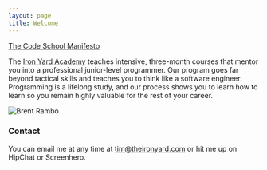 ```yaml
---
layout: page
title: Welcome
---
```


[The Code School Manifesto](http://masondesu.github.io/code-school-manifesto/)

The [Iron Yard Academy](http://theironyard.com) teaches intensive, three-month courses that mentor you into a professional junior-level programmer. Our program goes far beyond tactical skills and teaches you to think like a software engineer. Programming is a lifelong study, and our process shows you to learn how to learn so you remain highly valuable for the rest of your career.

![Brent Rambo](http://f.cl.ly/items/1L3I1Z1Z083n2Q2w1o0u/post-19715-Brent-Rambo-gif-thumbs-up-imgu-L3yP.gif)

### Contact

You can email me at any time at [tim@theironyard.com](mailto:tim@theironyard.com) or hit me up on HipChat or Screenhero.

